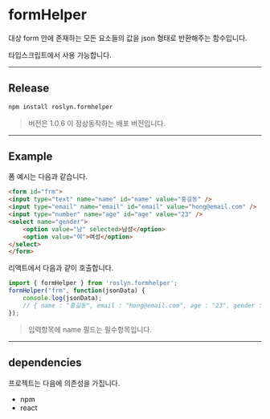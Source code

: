 # formHelper

대상 form 안에 존재하는 모든 요소들의 값을 json 형태로 반환해주는 함수입니다.

타입스크립트에서 사용 가능합니다.

---

## Release

```cmd
npm install roslyn.formhelper
```

> 버전은 1.0.6 이 정상동작하는 배포 버전입니다. 

---

## Example

폼 예시는 다음과 같습니다.
```html
<form id="frm">
<input type="text" name="name" id="name" value="홍길동" />
<input type="email" name="email" id="email" value="hong@email.com" />
<input type="number" name="age" id="age" value="23" />
<select name="gender">
    <option value="남" selected>남성</option>
    <option value="여">여성</option>
</select>
</form>
```

리액트에서 다음과 같이 호출합니다.
```javascript
import { formHelper } from 'roslyn.formhelper';
formHelper("frm", function(jsonData) {
    console.log(jsonData);
    // { name : "홍길동", email : "hong@email.com", age : "23", gender : "남" }
});
```

> 입력항목에 name 필드는 필수항목입니다.

---

## dependencies

프로젝트는 다음에 의존성을 가집니다.
  - npm 
  - react 

